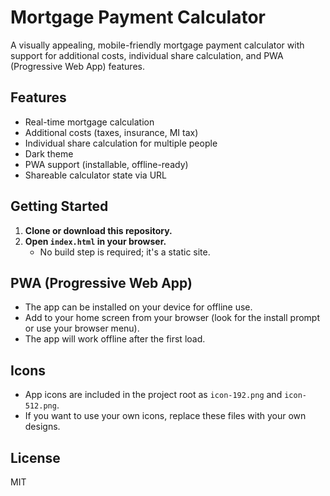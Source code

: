 # Mortgage Payment Calculator

A visually appealing, mobile-friendly mortgage payment calculator with support for additional costs, individual share calculation, and PWA (Progressive Web App) features.

## Features
- Real-time mortgage calculation
- Additional costs (taxes, insurance, MI tax)
- Individual share calculation for multiple people
- Dark theme
- PWA support (installable, offline-ready)
- Shareable calculator state via URL

## Getting Started

1. **Clone or download this repository.**
2. **Open `index.html` in your browser.**
   - No build step is required; it's a static site.

## PWA (Progressive Web App)
- The app can be installed on your device for offline use.
- Add to your home screen from your browser (look for the install prompt or use your browser menu).
- The app will work offline after the first load.

## Icons
- App icons are included in the project root as `icon-192.png` and `icon-512.png`.
- If you want to use your own icons, replace these files with your own designs.

## License
MIT 